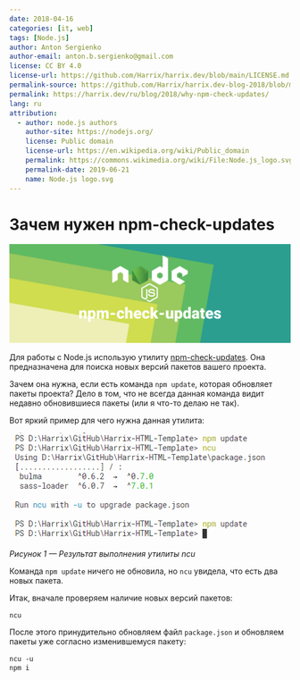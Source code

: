 ```yaml
---
date: 2018-04-16
categories: [it, web]
tags: [Node.js]
author: Anton Sergienko
author-email: anton.b.sergienko@gmail.com
license: CC BY 4.0
license-url: https://github.com/Harrix/harrix.dev/blob/main/LICENSE.md
permalink-source: https://github.com/Harrix/harrix.dev-blog-2018/blob/main/why-npm-check-updates/why-npm-check-updates.md
permalink: https://harrix.dev/ru/blog/2018/why-npm-check-updates/
lang: ru
attribution:
  - author: node.js authors
    author-site: https://nodejs.org/
    license: Public domain
    license-url: https://en.wikipedia.org/wiki/Public_domain
    permalink: https://commons.wikimedia.org/wiki/File:Node.js_logo.svg
    permalink-date: 2019-06-21
    name: Node.js logo.svg
---
```


# Зачем нужен npm-check-updates

![Featured image](featured-image.svg)

Для работы с Node.js использую утилиту [npm-check-updates](https://www.npmjs.com/package/npm-check-updates). Она предназначена для поиска новых версий пакетов вашего проекта.

Зачем она нужна, если есть команда `npm update`, которая обновляет пакеты проекта? Дело в том, что не всегда данная команда видит недавно обновившиеся пакеты (или я что-то делаю не так).

Вот яркий пример для чего нужна данная утилита:

![Результат выполнения утилиты ncu](img/ncu-console.png)

_Рисунок 1 — Результат выполнения утилиты ncu_

Команда `npm update` ничего не обновила, но `ncu` увидела, что есть два новых пакета.

Итак, вначале проверяем наличие новых версий пакетов:

```console
ncu
```

После этого принудительно обновляем файл `package.json` и обновляем пакеты уже согласно изменившемуся пакету:

```console
ncu -u
npm i
```
